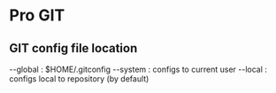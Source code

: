 # Pro GIT

## GIT config file location

--global : $HOME/.gitconfig
--system : configs to current user
--local : configs local to repository (by default)
